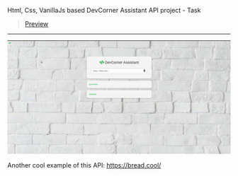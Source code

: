 Html, Css, VanillaJs based DevCorner Assistant API project - Task
> [Preview](https://r4nd3l.github.io/DevCornerAssistantAPI/)
---

![DevCornerAssistantAPI](https://github.com/r4nd3l/DevCornerAssistantAPI/blob/master/img/sample.gif)

Another cool example of this API: https://bread.cool/
